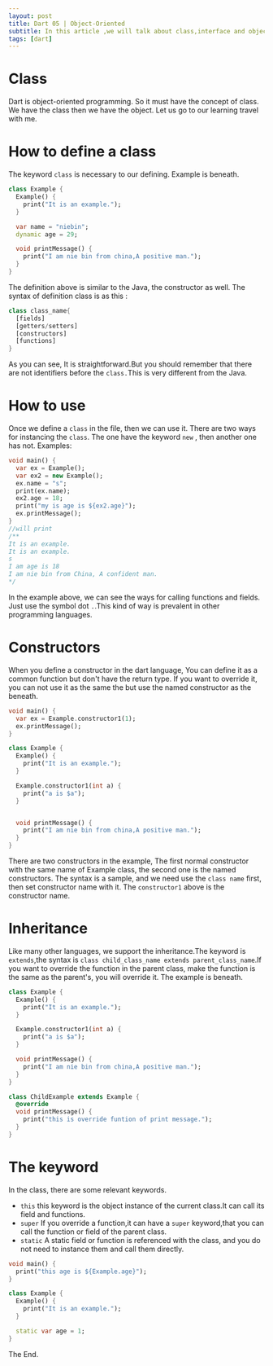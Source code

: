 ```yaml
---
layout: post
title: Dart 05 | Object-Oriented
subtitle: In this article ,we will talk about class,interface and object.
tags: [dart]
---
```

# Class
Dart is object-oriented programming. So it must have the concept of class. We have the class then we have the object. Let us go to our learning travel with me.

# How to define a class
The keyword `class` is necessary to our defining. Example is beneath.
```dart
class Example {
  Example() {
    print("It is an example.");
  }

  var name = "niebin";
  dynamic age = 29;

  void printMessage() {
    print("I am nie bin from china,A positive man.");
  }
}


```        
The definition above is similar to the Java, the constructor as well. The syntax of definition class is as this :
```dart
class class_name{
  [fields]
  [getters/setters]
  [constructors]
  [functions]
}

```
As you can see, It is straightforward.But you should remember that there are not identifiers before the `class.`This is very different from the Java.

# How to use
Once we define a `class` in the file, then we can use it. There are two ways for instancing the `class`. The one have the keyword `new` , then another one has not. Examples:
```dart
void main() {
  var ex = Example();
  var ex2 = new Example();
  ex.name = "s";
  print(ex.name);
  ex2.age = 18;
  print("my is age is ${ex2.age}");
  ex.printMessage();
}
//will print
/**
It is an example.
It is an example.
s
I am age is 18
I am nie bin from China, A confident man.
*/
```
In the example above, we can see the ways for calling functions and fields.  Just use the symbol dot `.`.This kind of way is prevalent in other programming languages.

# Constructors
When you define a constructor in the dart language, You can define it as a common function but don't have the return type. If you want to override it, you can not use it as the same the but use the named constructor as the beneath.
```dart
void main() {
  var ex = Example.constructor1(1);
  ex.printMessage();
}

class Example {
  Example() {
    print("It is an example.");
  }

  Example.constructor1(int a) {
    print("a is $a");
  }


  void printMessage() {
    print("I am nie bin from china,A positive man.");
  }
}

```
There are two constructors in the example, The first normal constructor with the same name of Example class, the second one is the named constructors. The syntax is a sample, and we need use the `class name` first, then set constructor name with it. The `constructor1` above is the constructor name.

# Inheritance
Like many other languages, we support the inheritance.The keyword is `extends`,the syntax is `class child_class_name extends parent_class_name`.If you want to override the function in the parent class, make the function is the same as the parent's, you will override it. The example is beneath.
```dart
class Example {
  Example() {
    print("It is an example.");
  }

  Example.constructor1(int a) {
    print("a is $a");
  }

  void printMessage() {
    print("I am nie bin from china,A positive man.");
  }
}

class ChildExample extends Example {
  @override
  void printMessage() {
    print("this is override funtion of print message.");
  }
}

```   
# The keyword
In the class, there are some relevant keywords.
- `this`
this keyword is the object instance of the current class.It can call its field and functions.
- `super`
If you override a function,it can have a `super` keyword,that you can call the function or field of the parent class.
- `static`
A static field or function is referenced with the class, and you do not need to instance them and call them directly.

```dart
void main() {
  print("this age is ${Example.age}");
}

class Example {
  Example() {
    print("It is an example.");
  }

  static var age = 1;
}

```
The End.
